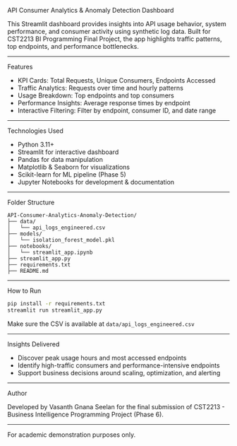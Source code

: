 API Consumer Analytics & Anomaly Detection Dashboard

This Streamlit dashboard provides insights into API usage behavior, system performance, and consumer activity using synthetic log data. Built for CST2213 BI Programming Final Project, the app highlights traffic patterns, top endpoints, and performance bottlenecks.

---

Features

- KPI Cards: Total Requests, Unique Consumers, Endpoints Accessed
- Traffic Analytics: Requests over time and hourly patterns
- Usage Breakdown: Top endpoints and top consumers
- Performance Insights: Average response times by endpoint
- Interactive Filtering: Filter by endpoint, consumer ID, and date range

---

Technologies Used

- Python 3.11+
- Streamlit for interactive dashboard
- Pandas for data manipulation
- Matplotlib & Seaborn for visualizations
- Scikit-learn for ML pipeline (Phase 5)
- Jupyter Notebooks for development & documentation

---

Folder Structure

```
API-Consumer-Analytics-Anomaly-Detection/
├── data/
│   └── api_logs_engineered.csv
├── models/
│   └── isolation_forest_model.pkl
├── notebooks/
│   └── streamlit_app.ipynb
├── streamlit_app.py
├── requirements.txt
├── README.md
```

---

How to Run

```bash
pip install -r requirements.txt
streamlit run streamlit_app.py
```

Make sure the CSV is available at `data/api_logs_engineered.csv`

---

Insights Delivered

- Discover peak usage hours and most accessed endpoints
- Identify high-traffic consumers and performance-intensive endpoints
- Support business decisions around scaling, optimization, and alerting

---

Author

Developed by Vasanth Gnana Seelan for the final submission of CST2213 - Business Intelligence Programming Project (Phase 6).

---

For academic demonstration purposes only.
